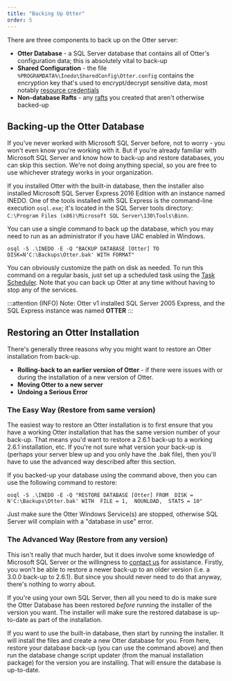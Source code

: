 ```yaml
---
title: "Backing Up Otter"
order: 5
---
```


There are three components to back up on the Otter server:

- **Otter Database** - a SQL Server database that contains all of Otter's configuration data; this is absolutely vital to back-up
- **Shared Configuration** - the file `%PROGRAMDATA%\Inedo\SharedConfig\Otter.config` contains the encryption key that's used to encrypt/decrypt sensitive data, most notably [resource credentials](/docs/buildmaster/configuring-for-your-team/buildmaster-administration-resource-credentials)
- **Non-database Rafts** - any [rafts](/docs/otter/scripting-in-otter/otter-rafts-and-git-storage) you created that aren't otherwise backed-up

## Backing-up the Otter Database

If you've never worked with Microsoft SQL Server before, not to worry - you won't even know you're working with it. But if you're already familiar with Microsoft SQL Server and know how to back-up and restore databases, you can skip this section. We're not doing anything special, so you are free to use whichever strategy works in your organization.

If you installed Otter with the built-in database, then the installer also installed Microsoft SQL Server Express 2016 Edition with an instance named INEDO. One of the tools installed with SQL Express is the command-line execution `osql.exe`; it's located in the SQL Server tools directory: `C:\Program Files (x86)\Microsoft SQL Server\130\Tools\Binn`.

You can use a single command to back up the database, which you may need to run as an administrator if you have UAC enabled in Windows.

```
osql -S .\INEDO -E -Q "BACKUP DATABASE [Otter] TO DISK=N'C:\Backups\Otter.bak' WITH FORMAT"
```

You can obviously customize the path on disk as needed. To run this command on a regular basis, just set up a scheduled task using the [Task Scheduler](http://windows.microsoft.com/en-US/windows-vista/Schedule-a-task). Note that you can back up Otter at any time without having to stop any of the services.

:::attention (INFO)
Note: Otter v1 installed SQL Server 2005 Express, and the SQL Express instance was named **OTTER**
:::

## Restoring an Otter Installation 

There's generally three reasons why you might want to restore an Otter installation from back-up.


- **Rolling-back to an earlier version of Otter** - if there were issues with or during the installation of a new version of Otter.
- **Moving Otter to a new server**
- **Undoing a Serious Error**

### The Easy Way (Restore from same version) 

The easiest way to restore an Otter installation is to first ensure that you have a working Otter installation that has the same version number of your back-up. That means you'd want to restore a 2.6.1 back-up to a working 2.6.1 installation, etc. If you're not sure what version your back-up is (perhaps your server blew up and you only have the .bak file), then you'll have to use the advanced way described after this section.

If you backed-up your database using the command above, then you can use the following command to restore:

```
osql -S .\INEDO -E -Q "RESTORE DATABASE [Otter] FROM  DISK = N'C:\Backups\Otter.bak' WITH  FILE = 1,  NOUNLOAD,  STATS = 10"
```

Just make sure the Otter Windows Service(s) are stopped, otherwise SQL Server will complain with a  "database in use" error.

### The Advanced Way (Restore from any version) 

This isn't really that much harder, but it does involve some knowledge of Microsoft SQL Server or the willingness to [contact us](/support/ticket) for assistance. Firstly, you won't be able to restore a newer back-up to an older version (i.e. a 3.0.0 back-up to 2.6.1). But since you should never need to do that anyway, there's nothing to worry about.

If you're using your own SQL Server, then all you need to do is make sure the Otter Database has been restored *before* running the installer of the version you want. The installer will make sure the restored database is up-to-date as part of the installation.

If you want to use the built-in database, then start by running the installer. It will install the files and create a new Otter database for you. From here, restore your database back-up (you can use the command above) and then run the database change script updater (from the manual installation package) for the version you are installing. That will ensure the database is up-to-date.